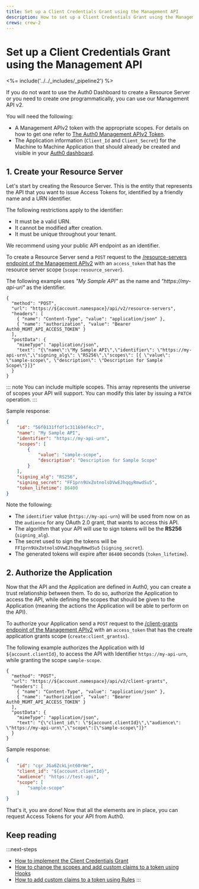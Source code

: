 ```yaml
---
title: Set up a Client Credentials Grant using the Management API
description: How to set up a Client Credentials Grant using the Management API.
crews: crew-2
---
```


# Set up a Client Credentials Grant using the Management API

<%= include('../../_includes/_pipeline2') %>

If you do not want to use the Auth0 Dashboard to create a Resource Server or you need to create one programmatically, you can use our Management API v2.

You will need the following:

- A Management APIv2 token with the appropriate scopes. For details on how to get one refer to [The Auth0 Management APIv2 Token](/api/management/v2/tokens).
- The Application information (`Client_Id` and `Client_Secret`) for the Machine to Machine Application that should already be created and visible in your [Auth0 dashboard](${manage_url}/#/applications).

## 1. Create your Resource Server

Let's start by creating the Resource Server. This is the entity that represents the API that you want to issue Access Tokens for, identified by a friendly name and a URN identifier.

The following restrictions apply to the identifier:
- It must be a valid URN.
- It cannot be modified after creation.
- It must be unique throughout your tenant.

We recommend using your public API endpoint as an identifier.

To create a Resource Server send a `POST` request to the [/resource-servers endpoint of the Management APIv2](/api/management/v2#!/Resource_Servers/post_resource_servers) with an `access_token` that has the resource server scope (`scope:resource_server`).

The following example uses _"My Sample API"_ as the name and _"https://my-api-uri"_ as the identifier.

```har
{
  "method": "POST",
  "url": "https://${account.namespace}/api/v2/resource-servers",
  "headers": [
    { "name": "Content-Type", "value": "application/json" },
    { "name": "authorization", "value": "Bearer Auth0_MGMT_API_ACCESS_TOKEN" }
  ],
  "postData": {
    "mimeType": "application/json",
    "text": "{\"name\":\"My Sample API\",\"identifier\": \"https://my-api-urn\",\"signing_alg\": \"RS256\",\"scopes\": [{ \"value\": \"sample-scope\", \"description\": \"Description for Sample Scope\"}]}"
  }
}
```

::: note
  You can include multiple scopes. This array represents the universe of scopes your API will support. You can modify this later by issuing a <code>PATCH</code> operation.
:::

Sample response:

```json
{
    "id": "56f0131ffdf1c311694f4cc7",
    "name": "My Sample API",
    "identifier": "https://my-api-urn",
    "scopes": [
        {
            "value": "sample-scope",
            "description": "Description for Sample Scope"
        }
    ],
    "signing_alg": "RS256",
    "signing_secret": "FF1prn9UxZotnolsDVwEJhqqyRmwdSu5",
    "token_lifetime": 86400
}
```

Note the following:
- The `identifier` value (`https://my-api-urn`) will be used from now on as the `audience` for any OAuth 2.0 grant, that wants to access this API.
- The algorithm that your API will use to sign tokens will be the __RS256__ (`signing_alg`).
- The secret used to sign the tokens will be `FF1prn9UxZotnolsDVwEJhqqyRmwdSu5` (`signing_secret`).
- The generated tokens will expire after `86400` seconds (`token_lifetime`).

## 2. Authorize the Application

Now that the API and the Application are defined in Auth0, you can create a trust relationship between them. To do so, authorize the Application to access the API, while defining the scopes that should be given to the Application (meaning the actions the Application will be able to perform on the API).

To authorize your Application send a `POST` request to the [/client-grants endpoint of the Management APIv2](/api/management/v2#!/Client_Grants/post_client_grants) with an `access_token` that has the create application grants scope (`create:client_grantss`).

The following example authorizes the Application with Id `${account.clientId}`, to access the API with Identifier `https://my-api-urn`, while granting the scope `sample-scope`.

```har
{
  "method": "POST",
  "url": "https://${account.namespace}/api/v2/client-grants",
  "headers": [
    { "name": "Content-Type", "value": "application/json" },
    { "name": "authorization", "value": "Bearer Auth0_MGMT_API_ACCESS_TOKEN" }
  ],
  "postData": {
    "mimeType": "application/json",
    "text": "{\"client_id\": \"${account.clientId}\",\"audience\": \"https://my-api-urn\",\"scope\":[\"sample-scope\"]}"
  }
}
```

Sample response:

```json
{
    "id": "cgr_JGa6ZckLjnt60rWe",
    "client_id": "${account.clientId}",
    "audience": "https://test-api",
    "scope": [
        "sample-scope"
    ]
}
```

That's it, you are done! Now that all the elements are in place, you can request Access Tokens for your API from Auth0.

## Keep reading

:::next-steps
* [How to implement the Client Credentials Grant](/api-auth/tutorials/client-credentials)
* [How to change the scopes and add custom claims to a token using Hooks](/api-auth/tutorials/client-credentials/customize-with-hooks)
* [How to add custom claims to a token using Rules](/scopes#custom-claims)
:::
